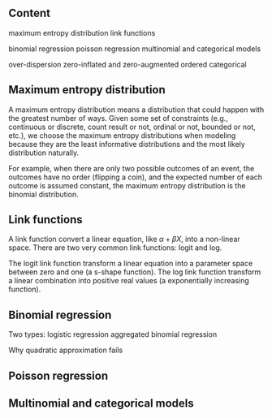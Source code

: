 ## Content
maximum entropy distribution
link functions

binomial regression
poisson regression
multinomial and categorical models

over-dispersion
zero-inflated and zero-augmented
ordered categorical



## Maximum entropy distribution
A maximum entropy distribution means a distribution that could happen with the greatest number of ways. Given some set of constraints (e.g., continuous or discrete, count result or not, ordinal or not, bounded or not, etc.), we choose the maximum entropy distributions when modeling because they are the least informative distributions and the most likely distribution naturally.

For example, when there are only two possible outcomes of an event, the outcomes have no order (flipping a coin), and the expected number of each outcome is assumed constant, the maximum entropy distribution is the binomial distribution.


## Link functions
A link function convert a linear equation, like $\alpha + \beta X$, into a non-linear space. There are two very common link functions: logit and log.

The logit link function transform a linear equation into a parameter space between zero and one (a s-shape function). The log link function transform a linear combination into positive real values (a exponentially increasing function).


## Binomial regression
Two types:
logistic regression
aggregated binomial regression

Why quadratic approximation fails




## Poisson regression

## Multinomial and categorical models